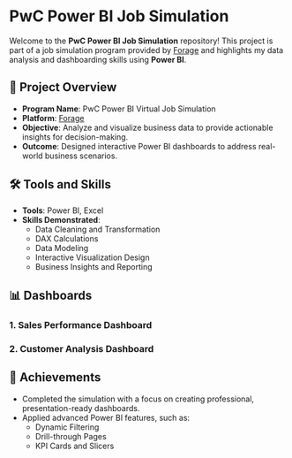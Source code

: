 # PwC Power BI Job Simulation

Welcome to the **PwC Power BI Job Simulation** repository! This project is part of a job simulation program provided by [Forage](https://www.theforage.com/) and highlights my data analysis and dashboarding skills using **Power BI**.


## 💼 Project Overview
- **Program Name**: PwC Power BI Virtual Job Simulation  
- **Platform**: [Forage](https://www.theforage.com/)  
- **Objective**: Analyze and visualize business data to provide actionable insights for decision-making.  
- **Outcome**: Designed interactive Power BI dashboards to address real-world business scenarios.


## 🛠️ Tools and Skills
- **Tools**: Power BI, Excel  
- **Skills Demonstrated**:
  - Data Cleaning and Transformation
  - DAX Calculations
  - Data Modeling
  - Interactive Visualization Design
  - Business Insights and Reporting


## 📊 Dashboards
### 1. **Sales Performance Dashboard**  


### 2. **Customer Analysis Dashboard**  


## 🚀 Achievements
- Completed the simulation with a focus on creating professional, presentation-ready dashboards.  
- Applied advanced Power BI features, such as:
  - Dynamic Filtering
  - Drill-through Pages
  - KPI Cards and Slicers  

